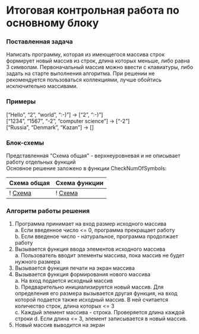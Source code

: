 # Итоговая контрольная работа по основному блоку

### Поставленная задача

Написать программу, которая из имеющегося массива строк формирует новый массив из строк, длина которых меньше, либо равна 3 символам. Первоначальный массив можно ввести с клавиатуры, либо задать на старте выполнения алгоритма. При решении не рекомендуется пользоваться коллекциями, лучше обойтись исключительно массивами.

### Примеры

[“Hello”, “2”, “world”, “:-)”] → [“2”, “:-)”]\
[“1234”, “1567”, “-2”, “computer science”] → [“-2”]\
[“Russia”, “Denmark”, “Kazan”] → []

### Блок-схемы

Представленная "Схема общая" - верхнеуровневая и не описывает работу отдельных функций\
Основное решение заложено в функции CheckNumOfSymbols:


| Схема общая                          | Схема функции                           |
|--------------------------------------|-----------------------------------------|
| ! [Схема](Control/control_1.png) | ! [Схема](Control/control_1_func.jpg)|

### Алгоритм работы решения
1. Программа принимает на вход размер исходного массива\
a. Если введенное число <= 0, программа прекращает работу\
b. Если введеное число - натуральное, программа продолжает работу
2. Вызывается функция ввода элементов исходного массива\
a. Пользователь вводит элементы массива, пока массив не будет нужного размера
3. Вызывается функция печати на экран массива
4. Вызывается функция формирования нового массива\
a. На вход подается исходный массив\
b. Предварительно инициализируется новый массив. Для определения его размера вызывается другая функция, на вход которой подается также исходный массив. В ней считается количество строк, длина которых <= 3\
c. Каждый элемент массива - строка. Проверяется длина каждой строки
d. Если длина <= 3, элемент записывается в новый массив. 
5. Новый массив выводится на экран